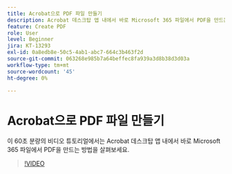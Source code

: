 ```yaml
---
title: Acrobat으로 PDF 파일 만들기
description: Acrobat 데스크탑 앱 내에서 바로 Microsoft 365 파일에서 PDF을 만드는 방법을 알아봅니다
feature: Create PDF
role: User
level: Beginner
jira: KT-13293
exl-id: 0a8edb8e-50c5-4ab1-abc7-664c3b463f2d
source-git-commit: 063268e985b7a64beffec8fa939a3d8b38d3d03a
workflow-type: tm+mt
source-wordcount: '45'
ht-degree: 0%

---
```


# Acrobat으로 PDF 파일 만들기

이 60초 분량의 비디오 튜토리얼에서는 Acrobat 데스크탑 앱 내에서 바로 Microsoft 365 파일에서 PDF을 만드는 방법을 살펴보세요.

>[!VIDEO](https://video.tv.adobe.com/v/3437213?quality=12&learn=on&hidetitle=true&captions=kor)
